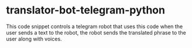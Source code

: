 # translator-bot-telegram-python
This code snippet controls a telegram robot that uses this code when the user sends a text to the robot, the robot sends the translated phrase to the user along with voices.
